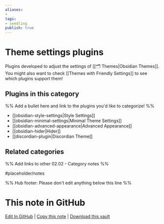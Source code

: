 ```yaml
---
aliases:
- 
tags: 
- seedling 
publish: true
---
```



# Theme settings plugins

Plugins developed to adjust the settings of [[🗂️ Themes|Obsidian Themes]].  You might also want to check [[Themes with Friendly Settings]] to see which plugins support them!

## Plugins in this category

%% Add a bullet here and link to the plugins you'd like to categorize! %%

- [[obsidian-style-settings|Style Settings]]
- [[obsidian-minimal-settings|Minimal Theme Settings]]
- [[obsidian-advanced-appearance|Advanced Appearance]]
- [[obsidian-hider|Hider]]
- [[discordian-plugin|Discordian Theme]]

## Related categories

%% Add links to other 02.02 - Category notes %%

#placeholder/notes

%% Hub footer: Please don't edit anything below this line %%

# This note in GitHub

<span class="git-footer">[Edit In GitHub](https://github.dev/obsidian-community/obsidian-hub/blob/main/02%20-%20Community%20Expansions/02.01%20Plugins%20by%20Category/Theme%20settings%20plugins.md "git-hub-edit-note") | [Copy this note](https://raw.githubusercontent.com/obsidian-community/obsidian-hub/main/02%20-%20Community%20Expansions/02.01%20Plugins%20by%20Category/Theme%20settings%20plugins.md "git-hub-copy-note") | [Download this vault](https://github.com/obsidian-community/obsidian-hub/archive/refs/heads/main.zip "git-hub-download-vault") </span>
